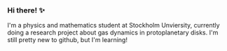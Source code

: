 ### Hi there! ✨

I'm a physics and mathematics student at Stockholm Unviersity, currently doing a research project about gas dynamics in protoplanetary disks.
I'm still pretty new to github, but I'm learning!

<!--
**3leonora/3leonora** is a ✨ _special_ ✨ repository because its `README.md` (this file) appears on your GitHub profile.

I'm a physics and mathematics student at Stockholm Unviersity, currently doing a research project about gas dynamics in protoplanetary disks.
I'm still pretty new to github, but I'm learning!

-->
